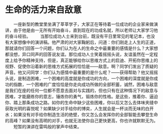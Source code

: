 # 生命的活力来自敌意
　　一座新型的教堂里坐满了莘莘学子，大家正在等待着一位成功的企业家来做演讲，由于他是由一无所有开始奋斗，直到现在的功成名就，所以老师让大家学习他的奋斗经验。 
　　当那位成功人士来到台前，既没有平日里常见的笔记本，也没有大家想像中的演讲稿。他严肃的对大家鞠躬后，问道：你们刚走上人生的正道，那就请你们回答一个问题，你们认为在人的生命之中最重要的感情是什么？大家想都没想，异口同声的回答说友谊。那位成功人士笑着摇摇头说，友谊虽然在一定程度上给予你精神支持，但是，真正能够给你以思维方式上的启迪、开拓你思维上的视野、促使你沿着新的思维方式拓展的恰恰是——敌意。啊？同学们发出了质疑的声音。他又问同学：你们认为感情中最重要的是什么呢？——获得帮助？他又摇摇头说，是制造困难，一个困难的高度就是你成功的方向，一个困难的深度就是你成功的指数，一个困难的广度恰恰是你走向成功所做的全部积蓄，诚然，困难与敌意是我们在座的任何一位都不愿意去面对与实践的，但也只有在这种情况下的敌意与困难，才能磨练你的意志，锤炼你的勇气，锻炼你的性格。是这些，推着你、逼迫你、踏上那条成功之路。如你的生命中缺少这些困难，你以后又怎么去体味夹缝中获取光明的喜悦呢？如果缺少对手给你的博奕，人生就会是一杯淡而无味的白开水；如果没有对手给你制造生活的绝壁，你又怎么会发挥你的全部智能去攀登生命的高峰？如果没有高明的对手，也就无法使你自己更快更高，你也许就默默无为。 
　　短暂的演讲在雷鸣般的掌声中结束。
 